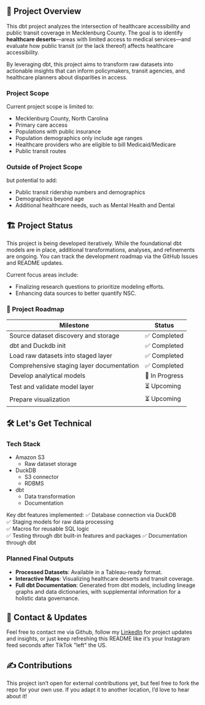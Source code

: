 ## 📌 Project Overview
This dbt project analyzes the intersection of healthcare accessibility and public transit coverage in Mecklenburg County. The goal is to identify **healthcare deserts**—areas with limited access to medical services—and evaluate how public transit (or the lack thereof) affects healthcare accessibility.

By leveraging dbt, this project aims to transform raw datasets into actionable insights that can inform policymakers, transit agencies, and healthcare planners about disparities in access.
### Project Scope
Current project scope is limited to:
- Mecklenburg County, North Carolina
- Primary care access
- Populations with public insurance
- Population demographics only include age ranges
- Healthcare providers who are eligible to bill Medicaid/Medicare
- Public transit routes
### Outside of Project Scope
but potential to add:
- Public transit ridership numbers and demographics
- Demographics beyond age
- Additional healthcare needs, such as Mental Health and Dental

## 🏗️ Project Status
This project is being developed iteratively. While the foundational dbt models are in place, additional transformations, analyses, and refinements are ongoing. You can track the development roadmap via the GitHub Issues and README updates.

 Current focus areas include:
- Finalizing research questions to prioritize modeling efforts.
- Enhancing data sources to better quantify NSC.
### 🚀 Project Roadmap

| Milestone                                 | Status         |
| ----------------------------------------- | -------------- |
| Source dataset discovery and storage      | ✅ Completed    |
| dbt and Duckdb init                       | ✅ Completed    |
| Load raw datasets into staged layer       | ✅ Completed    |
| Comprehensive staging layer documentation | ✅ Completed    |
| Develop analytical models                 | 🔄 In Progress |
| Test and validate model layer             | ⏳ Upcoming     |
| Prepare visualization                     | ⏳ Upcoming     |

## 🛠️ Let's Get Technical
### Tech Stack
 - Amazon S3
	 - Raw dataset storage
 - DuckDB
	 - S3 connector
	 - RDBMS
 - dbt
	 - Data transformation
	 - Documentation

Key dbt features implemented:
	✅ Database connection via DuckDB  
	✅ Staging models for raw data processing  
	✅ Macros for reusable SQL logic  
	✅ Testing through dbt built-in features and packages
	✅ Documentation through dbt

### Planned Final Outputs
- **Processed Datasets**: Available in a Tableau-ready format.
- **Interactive Maps**: Visualizing healthcare deserts and transit coverage.
- **Full dbt Documentation**: Generated from dbt models, including lineage graphs and data dictionaries, with supplemental information for a holistic data governance.

## 📢 Contact & Updates
Feel free to contact me via Github, follow my [LinkedIn](https://www.linkedin.com/in/pancoastashley/) for project updates and insights, or just keep refreshing this README like it’s your Instagram feed seconds after TikTok "left" the US.

## ✍️ Contributions
This project isn’t open for external contributions yet, but feel free to fork the repo for your own use. If you adapt it to another location, I’d love to hear about it!

